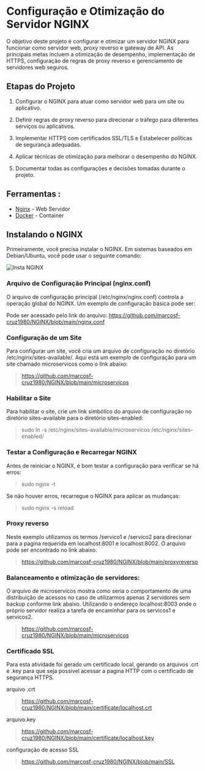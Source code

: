 # Configuração e Otimização do Servidor NGINX   

        
O objetivo deste projeto é configurar e otimizar um servidor NGINX para funcionar como servidor web, proxy reverso e gateway de API.
As principais metas incluem a otimização de desempenho, implementação de HTTPS, configuração de regras de proxy reverso e gerenciamento de servidores web seguros.



## Etapas do Projeto

1.   Configurar o NGINX para atuar como servidor web para um site ou aplicativo.

2.   Definir regras de proxy reverso para direcionar o tráfego para diferentes serviços ou aplicativos.

3.   Implementar HTTPS com certificados SSL/TLS e Estabelecer políticas de segurança adequadas.

4.   Aplicar técnicas de otimização para melhorar o desempenho do NGINX.

5.   Documentar todas as configurações e decisões tomadas durante o projeto.


## Ferramentas :


* [Nginx](https://www.nginx.com/) - Web Servidor
* [Docker](https://www.docker.com/) - Container



## Instalando o NGINX


Primeiramente, você precisa instalar o NGINX. Em sistemas baseados em Debian/Ubuntu, você pode usar o seguinte comando:



![Insta NGINX](https://github.com/marcosf-cruz1980/NGINX/assets/146502505/b4a4aa5a-dbb4-4eef-803c-8a7b026e3a27)

### Arquivo de Configuração Principal (nginx.conf)

O arquivo de configuração principal (/etc/nginx/nginx.conf) controla a operação global do NGINX. Um exemplo de configuração básica pode ser:

Pode ser acessado pelo link do arquivo: https://github.com/marcosf-cruz1980/NGINX/blob/main/nginx.conf


### Configuração de um Site

Para configurar um site, você cria um arquivo de configuração no diretório /etc/nginx/sites-available/. Aqui está um exemplo de configuração para um site chamado microservicos como o link abaixo:

>https://github.com/marcosf-cruz1980/NGINX/blob/main/microservicos



### Habilitar o Site
Para habilitar o site, crie um link simbólico do arquivo de configuração no diretório sites-available para o diretório sites-enabled:

>sudo ln -s /etc/nginx/sites-available/microservicos /etc/nginx/sites-enabled/


### Testar a Configuração e Recarregar NGINX

Antes de reiniciar o NGINX, é bom testar a configuração para verificar se há erros:

> sudo nginx -t

Se não houver erros, recarregue o NGINX para aplicar as mudanças:

> sudo nginx -s reload


### Proxy reverso

Neste exemplo utilizamos os termos /servico1 e /servico2 para direcionar para a pagina requerida em localhost:8001 e localhost:8002. O arquivo pode ser encontrado no link abaixo.

>https://github.com/marcosf-cruz1980/NGINX/blob/main/proxyreverso


###  Balanceamento e otimização de servidores:

O arquivo de microservicos mostra como seria o comportamento de uma distribuição de acessos no caso de utilizarmos apenas 2 servidores sem backup conforme link abaixo.
Utilizando o endereço localhost:8003 onde o próprio servidor realiza a tarefa de encaminhar para os servicos1 e servicos2.

>https://github.com/marcosf-cruz1980/NGINX/blob/main/microservicos

### Certificado SSL

Para esta atividade foi gerado um certificado local, gerando os arquivos .crt e .key para que seja possivel acessar a pagina HTTP com o certificado de segurança HTTPS.

arquivo .crt
>https://github.com/marcosf-cruz1980/NGINX/blob/main/certificate/localhost.crt

arquivo.key
>https://github.com/marcosf-cruz1980/NGINX/blob/main/certificate/localhost.key

configuração de acesso SSL

>https://github.com/marcosf-cruz1980/NGINX/blob/main/SSL

















